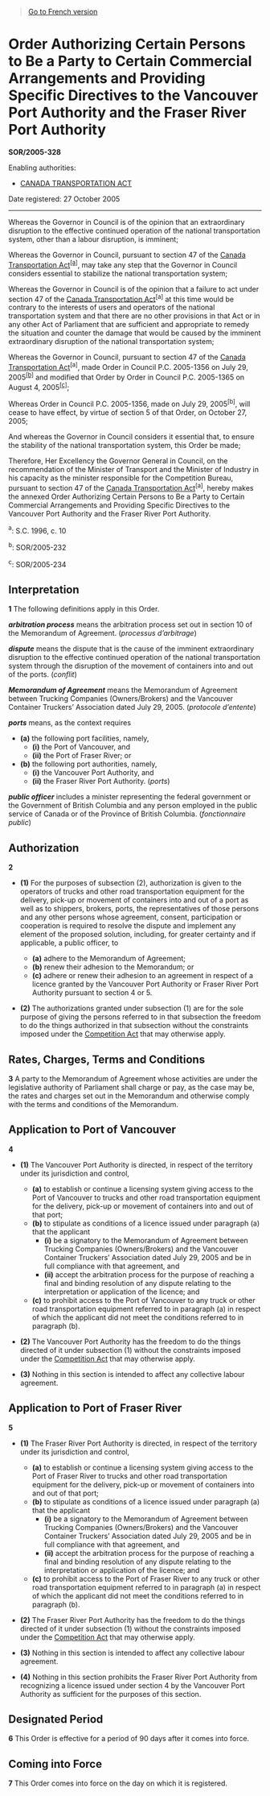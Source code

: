 > [Go to French version](/fr/Règlements/Décrets,%20ordonnances%20et%20règlements%20statutaires/2005/328.md)

# Order Authorizing Certain Persons to Be a Party to Certain Commercial Arrangements and Providing Specific Directives to the Vancouver Port Authority and the Fraser River Port Authority

**SOR/2005-328**

Enabling authorities: 
- [CANADA TRANSPORTATION ACT](/en/Acts/Statutes%20of%20Canada/1996/c.%2010.md)

Date registered: 27 October 2005

----------

Whereas the Governor in Council is of the opinion that an extraordinary disruption to the effective continued operation of the national transportation system, other than a labour disruption, is imminent;

Whereas the Governor in Council, pursuant to section 47 of the [Canada Transportation Act](/en/Acts/Statutes%20of%20Canada/1996/c.%2010.md)<sup><a href='#footnotea_e'>[a]</a></sup>, may take any step that the Governor in Council considers essential to stabilize the national transportation system;

Whereas the Governor in Council is of the opinion that a failure to act under section 47 of the [Canada Transportation Act](/en/Acts/Statutes%20of%20Canada/1996/c.%2010.md)<sup>[a]</sup> at this time would be contrary to the interests of users and operators of the national transportation system and that there are no other provisions in that Act or in any other Act of Parliament that are sufficient and appropriate to remedy the situation and counter the damage that would be caused by the imminent extraordinary disruption of the national transportation system;

Whereas the Governor in Council, pursuant to section 47 of the [Canada Transportation Act](/en/Acts/Statutes%20of%20Canada/1996/c.%2010.md)<sup>[a]</sup>, made Order in Council P.C. 2005-1356 on July 29, 2005<sup><a href='#footnoteb_e'>[b]</a></sup> and modified that Order by Order in Council P.C. 2005-1365 on August 4, 2005<sup><a href='#footnotec_e'>[c]</a></sup>;

Whereas Order in Council P.C. 2005-1356, made on July 29, 2005<sup>[b]</sup>, will cease to have effect, by virtue of section 5 of that Order, on October 27, 2005;

And whereas the Governor in Council considers it essential that, to ensure the stability of the national transportation system, this Order be made;

Therefore, Her Excellency the Governor General in Council, on the recommendation of the Minister of Transport and the Minister of Industry in his capacity as the minister responsible for the Competition Bureau, pursuant to section 47 of the [Canada Transportation Act](/en/Acts/Statutes%20of%20Canada/1996/c.%2010.md)<sup>[a]</sup>, hereby makes the annexed Order Authorizing Certain Persons to Be a Party to Certain Commercial Arrangements and Providing Specific Directives to the Vancouver Port Authority and the Fraser River Port Authority.

<a name='footnotea_e'><sup>a</sup></a>: S.C. 1996, c. 10<br />

<a name='footnoteb_e'><sup>b</sup></a>: SOR/2005-232<br />

<a name='footnotec_e'><sup>c</sup></a>: SOR/2005-234<br />




## Interpretation


**1** The following definitions apply in this Order.

***arbitration process*** means the arbitration process set out in section 10 of the Memorandum of Agreement. (*processus d’arbitrage*)

***dispute*** means the dispute that is the cause of the imminent extraordinary disruption to the effective continued operation of the national transportation system through the disruption of the movement of containers into and out of the ports. (*conflit*)

***Memorandum of Agreement*** means the Memorandum of Agreement between Trucking Companies (Owners/Brokers) and the Vancouver Container Truckers’ Association dated July 29, 2005. (*protocole d’entente*)

***ports*** means, as the context requires
- **(a)** the following port facilities, namely,
	- **(i)** the Port of Vancouver, and
	- **(ii)** the Port of Fraser River; or
- **(b)** the following port authorities, namely,
	- **(i)** the Vancouver Port Authority, and
	- **(ii)** the Fraser River Port Authority. (*ports*)

***public officer*** includes a minister representing the federal government or the Government of British Columbia and any person employed in the public service of Canada or of the Province of British Columbia. (*fonctionnaire public*)




## Authorization


**2** 

- **(1)** For the purposes of subsection (2), authorization is given to the operators of trucks and other road transportation equipment for the delivery, pick-up or movement of containers into and out of a port as well as to shippers, brokers, ports, the representatives of those persons and any other persons whose agreement, consent, participation or cooperation is required to resolve the dispute and implement any element of the proposed solution, including, for greater certainty and if applicable, a public officer, to
	- **(a)** adhere to the Memorandum of Agreement;
	- **(b)** renew their adhesion to the Memorandum; or
	- **(c)** adhere or renew their adhesion to an agreement in respect of a licence granted by the Vancouver Port Authority or Fraser River Port Authority pursuant to section 4 or 5.

- **(2)** The authorizations granted under subsection (1) are for the sole purpose of giving the persons referred to in that subsection the freedom to do the things authorized in that subsection without the constraints imposed under the [Competition Act](/en/Acts/Revised%20Statutes%20of%20Canada/C/C-34.md) that may otherwise apply.




## Rates, Charges, Terms and Conditions


**3** A party to the Memorandum of Agreement whose activities are under the legislative authority of Parliament shall charge or pay, as the case may be, the rates and charges set out in the Memorandum and otherwise comply with the terms and conditions of the Memorandum.




## Application to Port of Vancouver


**4** 

- **(1)** The Vancouver Port Authority is directed, in respect of the territory under its jurisdiction and control,
	- **(a)** to establish or continue a licensing system giving access to the Port of Vancouver to trucks and other road transportation equipment for the delivery, pick-up or movement of containers into and out of that port;
	- **(b)** to stipulate as conditions of a licence issued under paragraph (a) that the applicant
		- **(i)** be a signatory to the Memorandum of Agreement between Trucking Companies (Owners/Brokers) and the Vancouver Container Truckers’ Association dated July 29, 2005 and be in full compliance with that agreement, and
		- **(ii)** accept the arbitration process for the purpose of reaching a final and binding resolution of any dispute relating to the interpretation or application of the licence; and
	- **(c)** to prohibit access to the Port of Vancouver to any truck or other road transportation equipment referred to in paragraph (a) in respect of which the applicant did not meet the conditions referred to in paragraph (b).

- **(2)** The Vancouver Port Authority has the freedom to do the things directed of it under subsection (1) without the constraints imposed under the [Competition Act](/en/Acts/Revised%20Statutes%20of%20Canada/C/C-34.md) that may otherwise apply.

- **(3)** Nothing in this section is intended to affect any collective labour agreement.




## Application to Port of Fraser River


**5** 

- **(1)** The Fraser River Port Authority is directed, in respect of the territory under its jurisdiction and control,
	- **(a)** to establish or continue a licensing system giving access to the Port of Fraser River to trucks and other road transportation equipment for the delivery, pick-up or movement of containers into and out of that port;
	- **(b)** to stipulate as conditions of a licence issued under paragraph (a) that the applicant
		- **(i)** be a signatory to the Memorandum of Agreement between Trucking Companies (Owners/Brokers) and the Vancouver Container Truckers’ Association dated July 29, 2005 and be in full compliance with that agreement, and
		- **(ii)** accept the arbitration process for the purpose of reaching a final and binding resolution of any dispute relating to the interpretation or application of the licence; and
	- **(c)** to prohibit access to the Port of Fraser River to any truck or other road transportation equipment referred to in paragraph (a) in respect of which the applicant did not meet the conditions referred to in paragraph (b).

- **(2)** The Fraser River Port Authority has the freedom to do the things directed of it under subsection (1) without the constraints imposed under the [Competition Act](/en/Acts/Revised%20Statutes%20of%20Canada/C/C-34.md) that may otherwise apply.

- **(3)** Nothing in this section is intended to affect any collective labour agreement.

- **(4)** Nothing in this section prohibits the Fraser River Port Authority from recognizing a licence issued under section 4 by the Vancouver Port Authority as sufficient for the purposes of this section.




## Designated Period


**6** This Order is effective for a period of 90 days after it comes into force.




## Coming into Force


**7** This Order comes into force on the day on which it is registered.


